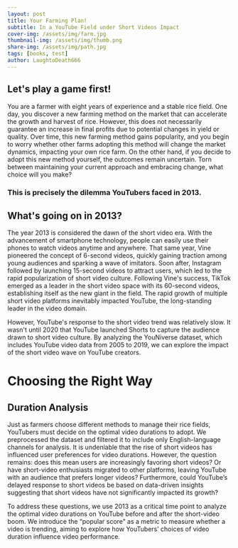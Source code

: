 ```yaml
---
layout: post
title: Your Farming Plan!
subtitle: In a YouTube Field under Short Videos Impact
cover-img: /assets/img/farm.jpg
thumbnail-img: /assets/img/thumb.png
share-img: /assets/img/path.jpg
tags: [books, test]
author: LaughtoDeath666
---
```


## Let's play a game first!

You are a farmer with eight years of experience and a stable rice field. One day, you discover a new farming method on the market that can accelerate the growth and harvest of rice. However, this does not necessarily guarantee an increase in final profits due to potential changes in yield or quality. Over time, this new farming method gains popularity, and you begin to worry whether other farms adopting this method will change the market dynamics, impacting your own rice farm. On the other hand, if you decide to adopt this new method yourself, the outcomes remain uncertain. Torn between maintaining your current approach and embracing change, what choice will you make?

### This is precisely the dilemma YouTubers faced in 2013. 

## What's going on in 2013?

The year 2013 is considered the dawn of the short video era. With the advancement of smartphone technology, people can easily use their phones to watch videos anytime and anywhere. That same year, Vine pioneered the concept of 6-second videos, quickly gaining traction among young audiences and sparking a wave of imitators. Soon after, Instagram followed by launching 15-second videos to attract users, which led to the rapid popularization of short video culture. Following Vine's success, TikTok emerged as a leader in the short video space with its 60-second videos, establishing itself as the new giant in the field. The rapid growth of multiple short video platforms inevitably impacted YouTube, the long-standing leader in the video domain. 

However, YouTube's response to the short video trend was relatively slow. It wasn't until 2020 that YouTube launched Shorts to capture the audience drawn to short video culture. By analyzing the YouNiverse dataset, which includes YouTube video data from 2005 to 2019, we can explore the impact of the short video wave on YouTube creators. 

# Choosing the Right Way
## Duration Analysis 

Just as farmers choose different methods to manage their rice fields, YouTubers must decide on the optimal video durations to adopt. We preprocessed the dataset and filtered it to include only English-language channels for analysis. It is undeniable that the rise of short videos has influenced user preferences for video durations. However, the question remains: does this mean users are increasingly favoring short videos? Or have short-video enthusiasts migrated to other platforms, leaving YouTube with an audience that prefers longer videos? Furthermore, could YouTube’s delayed response to short videos be based on data-driven insights suggesting that short videos have not significantly impacted its growth? 

To address these questions, we use 2013 as a critical time point to analyze the optimal video durations on YouTube before and after the short-video boom. We introduce the “popular score” as a metric to measure whether a video is trending, aiming to explore how YouTubers’ choices of video duration influence video performance.  






